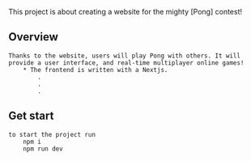 This project is about creating a website for the mighty [Pong] contest! 

##  Overview

    Thanks to the website, users will play Pong with others. It will provide a user interface, and real-time multiplayer online games!
        * The frontend is written with a Nextjs.
            .
            .
            .
## Get start

    to start the project run
        npm i
        npm run dev

